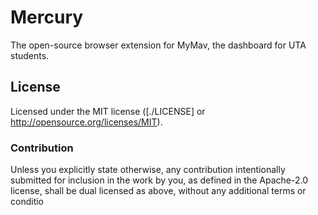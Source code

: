 # Mercury
The open-source browser extension for MyMav, the dashboard for UTA students.

## License
Licensed under the MIT license ([./LICENSE] or http://opensource.org/licenses/MIT).

### Contribution

Unless you explicitly state otherwise, any contribution intentionally submitted for inclusion in the work by you, as defined in the Apache-2.0 license, shall be dual licensed as above, without any additional terms or conditio